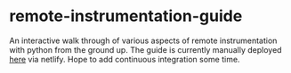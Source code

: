 # remote-instrumentation-guide
An interactive walk through of various aspects of remote instrumentation with python from the ground up. The guide is currently manually deployed [here](https://remote-instrumentation-guide.netlify.app) via netlify. Hope to add continuous integration some time. 